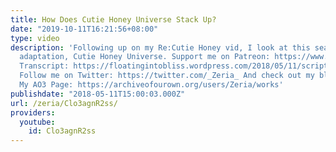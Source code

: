 ```yaml
---
title: How Does Cutie Honey Universe Stack Up?
date: "2019-10-11T16:21:56+08:00"
type: video
description: 'Following up on my Re:Cutie Honey vid, I look at this season''s new
  adaptation, Cutie Honey Universe. Support me on Patreon: https://www.patreon.com/Zeria
  Transcript: https://floatingintobliss.wordpress.com/2018/05/11/script-how-does-cutie-honey-universe-stack-up/
  Follow me on Twitter: https://twitter.com/_Zeria_ And check out my blog: https://floatingintobliss.wordpress.com/
  My AO3 Page: https://archiveofourown.org/users/Zeria/works'
publishdate: "2018-05-11T15:00:03.000Z"
url: /zeria/Clo3agnR2ss/
providers:
  youtube:
    id: Clo3agnR2ss
---
```

